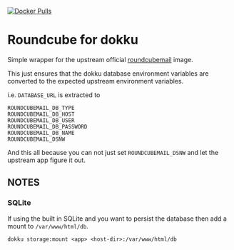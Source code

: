 [![Docker Pulls](https://img.shields.io/docker/pulls/kingsquare/roundcube-dokku.svg)](https://hub.docker.com/r/kingsquare/roundcube-dokku/)

# Roundcube for dokku

Simple wrapper for the upstream official [roundcubemail](https://hub.docker.com/r/roundcube/roundcubemail) image.

This just ensures that the dokku database environment variables are converted to the expected upstream environment variables.

i.e. `DATABASE_URL` is extracted to

    ROUNDCUBEMAIL_DB_TYPE
    ROUNDCUBEMAIL_DB_HOST
    ROUNDCUBEMAIL_DB_USER
    ROUNDCUBEMAIL_DB_PASSWORD
    ROUNDCUBEMAIL_DB_NAME
    ROUNDCUBEMAIL_DSNW

And this all because you can not just set `ROUNDCUBEMAIL_DSNW` and let the upstream app figure it out.

## NOTES

### SQLite

If using the built in SQLite and you want to persist the database then add a mount to `/var/www/html/db`.

    dokku storage:mount <app> <host-dir>:/var/www/html/db
